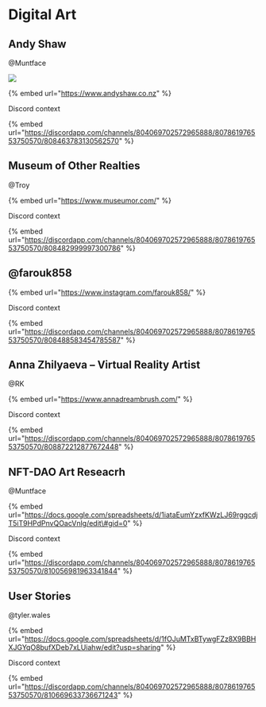 # Digital Art

## Andy Shaw

@Muntface

![](https://cdn.discordapp.com/attachments/807861976553750570/808464989920296990/Tarakura_04_o.jpg)



{% embed url="https://www.andyshaw.co.nz" %}

Discord context

{% embed url="https://discordapp.com/channels/804069702572965888/807861976553750570/808463783130562570" %}

## Museum of Other Realties

@Troy

{% embed url="https://www.museumor.com/" %}

Discord context

{% embed url="https://discordapp.com/channels/804069702572965888/807861976553750570/808482999997300786" %}

## @farouk858

{% embed url="https://www.instagram.com/farouk858/" %}

Discord context

{% embed url="https://discordapp.com/channels/804069702572965888/807861976553750570/808488583454785587" %}

## Anna Zhilyaeva – Virtual Reality Artist

@RK

{% embed url="https://www.annadreambrush.com/" %}

Discord context

{% embed url="https://discordapp.com/channels/804069702572965888/807861976553750570/808872212877672448" %}

## NFT-DAO Art Reseacrh

@Muntface

{% embed url="https://docs.google.com/spreadsheets/d/1iataEumYzxfKWzLJ69rggcdjT5iT9HPdPnvQOacVnlg/edit\#gid=0" %}

Discord context

{% embed url="https://discordapp.com/channels/804069702572965888/807861976553750570/810056981963341844" %}

## User Stories

@tyler.wales

{% embed url="https://docs.google.com/spreadsheets/d/1fOJuMTxBTywgFZz8X9BBHXJGYqO8bufXDeb7xLUiahw/edit?usp=sharing" %}

Discord context

{% embed url="https://discordapp.com/channels/804069702572965888/807861976553750570/810669633736671243" %}





